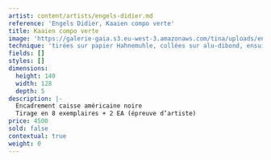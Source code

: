 ```yaml
---
artist: content/artists/engels-didier.md
reference: 'Engels Didier, Kaaien compo verte'
title: Kaaien compo verte
image: 'https://galerie-gaia.s3.eu-west-3.amazonaws.com/tina/uploads/engels-didier/128x140 VERT OK .jpg'
technique: 'tirées sur papier Hahnemuhle, collées sur alu-dibond, ensuite recouvertes de 3 couches de résine epoxy '
fields: []
styles: []
dimensions:
  height: 140
  width: 128
  depth: 5
description: |-
  Encadrement caisse américaine noire  
  Tirage en 8 exemplaires + 2 EA (épreuve d’artiste)
price: 4500
sold: false
contextual: true
weight: 0
---
```


